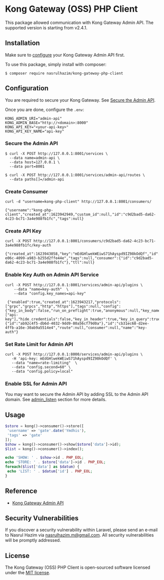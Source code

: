 # Kong Gateway (OSS) PHP Client

This package allowed communication with Kong Gateway Admin API. The supported version is starting from v2.4.1.

## Installation

Make sure to [configure](#configure) your Kong Gateway Admin API first. 

To use this package, simply install with composer:

```
$ composer require nasrulhazim/kong-gateway-php-client
```

## Configuration

 You are required to secure your Kong Gateway. See [Secure the Admin API](#secure-the-admin-api).

 Once you are done, configure the `.env`:

 ```
KONG_ADMIN_URI="admin-api"
KONG_ADMIN_BASE="http://<domain>:8000"
KONG_API_KEY="<your-api-key>"
KONG_API_KEY_NAME="api-key"
 ```

### Secure the Admin API

```
$ curl -X POST http://127.0.0.1:8001/services \
  --data name=admin-api \
  --data host=127.0.0.1 \
  --data port=8001
```

```
$ curl -X POST http://127.0.0.1:8001/services/admin-api/routes \
  --data paths[]=/admin-api
```

### Create Consumer

```
curl -d "username=kong-php-client" http://127.0.0.1:8001/consumers/
```

```
{"username":"kong-php-client","created_at":1623942949,"custom_id":null,"id":"c9d2bad5-da62-4c23-bc71-3a4e988fb1fc","tags":null}
```

### Create API Key

```
curl -X POST http://127.0.0.1:8001/consumers/c9d2bad5-da62-4c23-bc71-3a4e988fb1fc/key-auth 
```

```
{"created_at":1623943058,"key":"mEdGHlwekWEiwS71hAyspd9IZ98kOdQf","id":"65d20804-e06c-4099-a983-b255d2ffe44e","tags":null,"consumer":{"id":"c9d2bad5-da62-4c23-bc71-3a4e988fb1fc"},"ttl":null}
```

### Enable Key Auth on Admin API Service

```
curl -X POST http://127.0.0.1:8001/services/admin-api/plugins \
    --data "name=key-auth"  \
    --data "config.key_names=api-key"
```

```
 {"enabled":true,"created_at":1623943217,"protocols":["grpc","grpcs","http","https"],"tags":null,"config":{"key_in_body":false,"run_on_preflight":true,"anonymous":null,"key_names":["api-key"],"hide_credentials":false,"key_in_header":true,"key_in_query":true},"service":{"id":"ab92c4f5-db6d-4032-9dd9-80a56cf79d0a"},"id":"cb31ec68-d2ee-4ffb-a16e-30ab9a5514e4","route":null,"consumer":null,"name":"key-auth"}
 ```

 ### Set Rate Limit for Admin API

 ```
 curl -X POST http://127.0.0.1:8000/services/admin-api/plugins \
    -H 'api-key: mEdGHlwekWEiwS71hAyspd9IZ98kOdQf' \
    --data "name=rate-limiting"  \
    --data "config.second=60" \
    --data "config.policy=local"
```

### Enable SSL for Admin API

You may want to secure the Admin API by adding SSL to the Admin API domain. See [admin_listen](https://docs.konghq.com/gateway-oss/2.4.x/configuration/#admin_listen) section for more details.

 ## Usage

 ```php
$store = kong()->consumer()->store([
  'username' => 'gate'.date('Ymdhis'),
  'tags' => 'gate'
]);
$show = kong()->consumer()->show($store['data']->id);
$list = kong()->consumer()->index();

echo 'SHOW: ' . $show->id . PHP_EOL;
echo 'STORE: ' . $store['data']->id . PHP_EOL;
foreach($list['data'] as $datum) {
  echo 'LIST: ' . $datum['id'] . PHP_EOL;
}
```

## Reference

- [Kong Gateway Admin API](https://docs.konghq.com/gateway-oss/2.4.x/admin-api)

## Security Vulnerabilities

If you discover a security vulnerability within Laravel, please send an e-mail to Nasrul Hazim via [nasrulhazim.m@gmail.com](mailto:nasrulhazim.m@gmail.com). All security vulnerabilities will be promptly addressed.

## License

The Kong Gateway (OSS) PHP Client is open-sourced software licensed under the [MIT license](https://opensource.org/licenses/MIT).